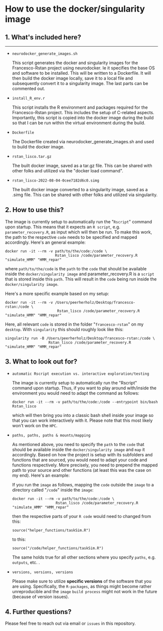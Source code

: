 # How to use the docker/singularity image

## 1. What's included here?
------------------------

- `neurodocker_generate_images.sh`

    This script generates the docker and singularity images for the
    Francesco-Rstan project using neurodocker. Ie it specifies the base
    OS and software to be installed. This will be written to a Dockerfile.
    It will then build the docker image locally, save it to a local file and 
    subsequently convert it to a singularity image. 
    The last parts can be commented out.

- `install_R_env.r`

    This script installs the R environment and packages required for the
    Francesco-Rstan project. This includes the setup of C-related aspects.
    Importantly, this script is copied into the docker image during the build
    so that I can be run within the virtual environment during the build.

- `Dockerfile`

    The Dockerfile created via neurodocker_generate_images.sh and used to build
    the docker image.

- `rstan_lisco.tar.gz`

    The built docker image, saved as a tar.gz file. This can be shared with other
    folks and utilized via the "docker load command".

- `rstan_lisco-2022-08-04-0cee7182d6c0.simg`

    The built docker image converted to a singularity image, saved as a .simg file. 
    This can be shared with other folks and utilized via singularity.

## 2. How to use this?


The image is currently setup to automatically run the "`Rscript`" command upon startup. This means that it expects an `R script`, e.g. `parameter_recovery.R`, as input which will then be run. To make this work, the path to the respective `code` needs to be specified and mapped accordingly. Here's an general example:

```
docker run -it --rm -v path/to/the/code:/code \
                       Rstan_lisco /code/parameter_recovery.R "simulate_HMM" "HMM_repar"
```

where `path/to/the/code` is the `path` to the `code` that should be available inside the `docker/singularity image` and parameter_recovery.R is a `script` that is stored inside this `path`. This will result in the `code` being run inside the `docker/singularity image`.

Here's a more specific example based on my setup:

```
docker run -it --rm -v /Users/peerherholz/Desktop/francesco-rstan:/code \
                        Rstan_lisco /code/parameter_recovery.R "simulate_HMM" "HMM_repar"
```

Here, all relevant `code` is stored in the folder "`francesco-rstan`" on my `desktop`. With `singularity` this should roughly look like this:

```
singularity run -B /Users/peerherholz/Desktop/francesco-rstan:/code \
                    Rstan_lisco /code/parameter_recovery.R "simulate_HMM" "HMM_repar"
```


## 3. What to look out for?


- `automatic Rscript execution vs. interactive exploration/testing`

    The image is currently setup to automatically run the "Rscript" command upon startup. Thus, if you want to play around with/inside the environment you would need to adapt the command as follows:

    ```
    docker run -it --rm -v path/to/the/code:/code --entrypoint bin/bash Rstan_lisco 
    ```

    which will then bring you into a classic bash shell inside your image so that you can work interactively with it. Please note that this most likely won't work on the `HPC`.

- `paths, paths, paths & mounts/mapping`

    As mentioned above, you need to specify the `path` to the `code` that should be available inside the `docker/singularity image` and `map` it accordingly. Based on how the project is setup with its subfolders and functions that are sourced, you would need to adapt your code and functions respectively. More precisely, you need to prepend the mapped path to your source and other functions (at least this was the case on my end). Here's an example:

    If you run the `image` as follows, mapping the `code` outside the `image` to a directory called "`/code`" inside the `image`:   

    ```
    docker run -it --rm -v path/to/the/code:/code \
                        Rstan_lisco /code/parameter_recovery.R "simulate_HMM" "HMM_repar"
    ```

    then the respective parts of your `R code` would need to changed from this:

    ```
    source("helper_functions/taskSim.R")
    ```

    to this:

    ```
    source("/code/helper_functions/taskSim.R")
    ```

    The same holds true for all other sections where you specify `paths`, e.g. `outputs`, etc. .

- `versions, versions, versions`

    Please make sure to utilize **specific versions** of the software that you are using. Specifically, the `R-packages`, as things might become rather unreproducible and the `image` `build process` might
    not work in the future (because of version issues).

## 4. Further questions?

Please feel free to reach out via email or `issues` in this repository.